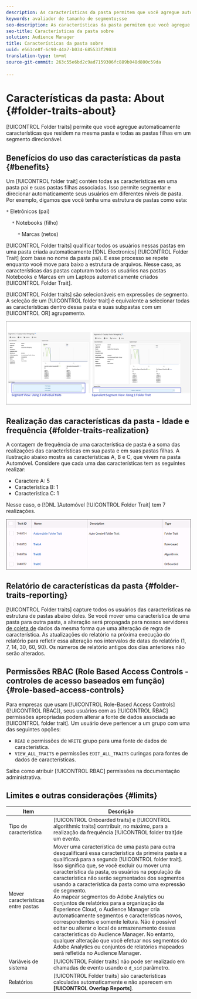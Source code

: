 ```yaml
---
description: As características da pasta permitem que você agregue automaticamente características que residem na mesma pasta e todas as pastas filhas em um segmento direcionável.
keywords: avaliador de tamanho de segmento;sse
seo-description: As características da pasta permitem que você agregue automaticamente características que residem na mesma pasta e todas as pastas filhas em um segmento direcionável.
seo-title: Características da pasta sobre
solution: Audience Manager
title: Características da pasta sobre
uuid: e561ce8f-6c90-44a7-b034-685533f29030
translation-type: tm+mt
source-git-commit: 263c55e6bd2c9ad7159306fc889b048d800c59da

---
```



# Características da pasta: About {#folder-traits-about}

[!UICONTROL Folder traits] permite que você agregue automaticamente características que residem na mesma pasta e todas as pastas filhas em um segmento direcionável.

## Benefícios do uso das características da pasta {#benefits}

Um [!UICONTROL folder trait] contém todas as características em uma pasta pai e suas pastas filhas associadas. Isso permite segmentar e direcionar automaticamente seus usuários em diferentes níveis de pasta. Por exemplo, digamos que você tenha uma estrutura de pastas como esta:

`*` Eletrônicos (pai)

    `*` Notebooks (filho)

        `*` Marcas (netos)

[!UICONTROL Folder traits] qualificar todos os usuários nessas pastas em uma pasta criada automaticamente [!DNL Electronics] [!UICONTROL Folder Trait] (com base no nome da pasta pai). E esse processo se repete enquanto você move para baixo a estrutura de arquivos. Nesse caso, as características das pastas capturam todos os usuários nas pastas Notebooks e Marcas em um Laptops automaticamente criados [!UICONTROL Folder Trait].

[!UICONTROL Folder traits] são selecionáveis em expressões de segmento. A seleção de um [!UICONTROL folder trait] é equivalente a selecionar todas as características dentro dessa pasta e suas subpastas com um [!UICONTROL OR] agrupamento.

![](assets/folder-traits-compare-border.jpg)

## Realização das características da pasta - Idade e frequência {#folder-traits-realization}

A contagem de frequência de uma característica de pasta é a soma das realizações das características em sua pasta e em suas pastas filhas. A ilustração abaixo mostra as características A, B e C, que vivem na pasta Automóvel. Considere que cada uma das características tem as seguintes realizar:

* Caractere A: 5
* Característica B: 1
* Característica C: 1

Nesse caso, o [!DNL ]Automóvel [!UICONTROL Folder Trait] tem 7 realizações.

![](assets/folder_traits_rollup_border.png)

## Relatório de características da pasta {#folder-traits-reporting}

[!UICONTROL Folder traits] capture todos os usuários das características na estrutura de pastas abaixo deles. Se você mover uma característica de uma pasta para outra pasta, a alteração será propagada para nossos servidores [de coleta de](../../reference/system-components/components-data-collection.md) dados da mesma forma que uma alteração de regra de característica. As atualizações do relatório na próxima execução do relatório para refletir essa alteração nos intervalos de datas do relatório (1, 7, 14, 30, 60, 90). Os números de relatório antigos dos dias anteriores não serão alterados.

## Permissões RBAC (Role Based Access Controls - controles de acesso baseados em função) {#role-based-access-controls}

Para empresas que usam [!UICONTROL Role-Based Access Controls] ([!UICONTROL RBAC]), seus usuários com as [!UICONTROL RBAC] permissões apropriadas podem alterar a fonte de dados associada ao [!UICONTROL folder trait]. Um usuário deve pertencer a um grupo com uma das seguintes opções:

* `READ` e permissões de `WRITE` grupo para uma fonte de dados de característica.
* `VIEW_ALL_TRAITS` e permissões `EDIT_ALL_TRAITS` curingas para fontes de dados de características.

Saiba como atribuir [!UICONTROL RBAC] permissões na documentação [](../../features/administration/administration-overview.md#create-group)administrativa.

## Limites e outras considerações {#limits}

| Item | Descrição |
|---|---|
| Tipo de característica | [!UICONTROL Onboarded traits] e [!UICONTROL algorithmic traits] contribuir, no máximo, para a realização da frequência [!UICONTROL folder trait]de um evento. |
| Mover características entre pastas | Mover uma característica de uma pasta para outra desqualificará essa característica da primeira pasta e a qualificará para a segunda [!UICONTROL folder trait]. Isso significa que, se você excluir ou mover uma característica da pasta, os usuários na população da característica não serão segmentados dos segmentos usando a característica da pasta como uma expressão de segmento. <br> Ao mapear segmentos do Adobe Analytics ou conjuntos de relatórios para a organização da Experience Cloud, o Audience Manager cria automaticamente segmentos e características novos, correspondentes e somente leitura. Não é possível editar ou alterar o local de armazenamento dessas características do Audience Manager. No entanto, qualquer alteração que você efetuar nos segmentos do Adobe Analytics ou conjuntos de relatórios mapeados será refletida no Audience Manager. |
| Variáveis de sistema | [!UICONTROL Folder traits] não pode ser realizado em chamadas de evento usando o `d_sid` parâmetro. |
| Relatórios | [!UICONTROL Folder traits] são características calculadas automaticamente e não aparecem em **[!UICONTROL Overlap Reports]**. |
